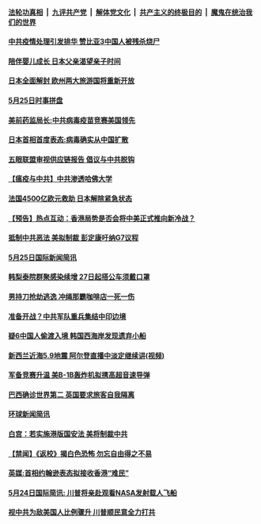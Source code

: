 ####  [法轮功真相](../../../../basic/blob/master/README.md?t=05260601) &nbsp;|&nbsp; [九评共产党](../../../../9ping.md/blob/master/README.md?t=05260601) &nbsp;|&nbsp; [解体党文化](../../../../jtdwh.md/blob/master/README.md?t=05260601)  &nbsp;|&nbsp; [共产主义的终极目的](../../../../gczydzjmd.md/blob/master/README.md?t=05260601) &nbsp;|&nbsp; [魔鬼在统治我们的世界](../../../../mgztzwmdsj.md/blob/master/README.md?t=05260601) 

#### [中共疫情处理引发排华 赞比亚3中国人被残杀烧尸](../pages/prog202/a102855669.md?t=05260601) 

#### [陪伴婴儿成长 日本父亲渴望亲子时间](../pages/prog202/a102855750.md?t=05260601) 

#### [日本全面解封 欧州两大旅游国将重新开放](../pages/prog202/a102855709.md?t=05260601) 

#### [5月25日时事拼盘](../pages/prog202/a102855700.md?t=05260601) 

#### [美前药监局长:中共病毒疫苗竞赛美国领先](../pages/prog202/a102855643.md?t=05260601) 


#### [日本首相首度表态:病毒确实从中国扩散](../pages/prog202/a102855624.md?t=05260601) 

#### [五眼联盟审视供应链报告 倡议与中共脱钩](../pages/prog202/a102855586.md?t=05260601) 

#### [【瘟疫与中共】中共渗透哈佛大学](../pages/prog202/a102855576.md?t=05260601) 

#### [法国4500亿欧元救助 日本解除紧急状态](../pages/prog202/a102855573.md?t=05260601) 

#### [【预告】热点互动：香港局势是否会将中美正式推向新冷战？](../pages/prog202/a102855540.md?t=05260601) 


#### [抵制中共恶法 美拟制裁 彭定康吁纳G7议程](../pages/prog202/a102855310.md?t=05260601) 

#### [5月25日国际新闻简讯](../pages/prog202/a102855313.md?t=05260601) 

#### [韩梨泰院群聚感染续增 27日起搭公车须戴口罩](../pages/prog202/a102855264.md?t=05260601) 

#### [男持刀抢劫逃逸 冲绳那霸咖啡店一死一伤](../pages/prog202/a102855188.md?t=05260601) 

#### [准备开战？中共军队重兵集结中印边境](../pages/prog202/a102855131.md?t=05260601) 

#### [疑6中国人偷渡入境 韩国西海岸发现遗弃小船](../pages/prog202/a102855173.md?t=05260601) 

#### [新西兰近海5.9地震 阿尔登直播中淡定继续讲(视频)](../pages/prog202/a102855158.md?t=05260601) 


#### [军备竞赛升温 美B-1B轰炸机拟携高超音速导弹](../pages/prog202/a102855053.md?t=05260601) 

#### [巴西确诊世界第二 英国要求旅客自我隔离](../pages/prog202/a102855080.md?t=05260601) 

#### [环球新闻简讯](../pages/prog202/a102855064.md?t=05260601) 

#### [白宫：若实施港版国安法 美将制裁中共](../pages/prog202/a102855009.md?t=05260601) 

#### [【禁闻】《返校》揭白色恐怖 勿忘自由得之不易](../pages/prog202/a102855015.md?t=05260601) 


#### [英媒:首相约翰逊表态拟接收香港“难民”](../pages/prog202/a102854990.md?t=05260601) 

#### [5月24日国际简讯: 川普将亲赴观看NASA发射载人飞船](../pages/prog202/a102854962.md?t=05260601) 

#### [视中共为敌美国人比例骤升 川普顺民意全力打共](../pages/prog202/a102854540.md?t=05260601) 

